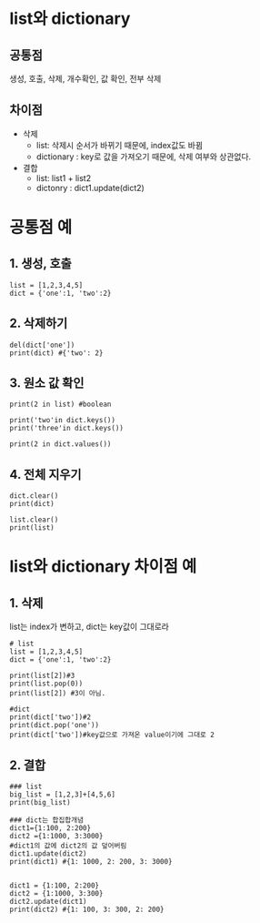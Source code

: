 # list와 dictionary

## 공통점

생성, 호출, 삭제, 개수확인, 값 확인, 전부 삭제

## 차이점

- 삭제
  - list: 삭제시 순서가 바뀌기 때문에, index값도 바뀜
  - dictionary : key로 값을 가져오기 때문에, 삭제 여부와 상관없다.
- 결합
  - list: list1 + list2
  - dictonry : dict1.update(dict2)

# 공통점 예

## 1. 생성, 호출

```
list = [1,2,3,4,5]
dict = {'one':1, 'two':2}
```

## 2. 삭제하기

```
del(dict['one'])
print(dict) #{'two': 2}
```

## 3. 원소 값 확인

```
print(2 in list) #boolean

print('two'in dict.keys())
print('three'in dict.keys())

print(2 in dict.values())
```

## 4. 전체 지우기

```
dict.clear()
print(dict)

list.clear()
print(list)
```

# list와 dictionary 차이점 예

## 1. 삭제

list는 index가 변하고, dict는 key값이 그대로라

```
# list
list = [1,2,3,4,5]
dict = {'one':1, 'two':2}

print(list[2])#3
print(list.pop(0))
print(list[2]) #3이 아님.

#dict
print(dict['two'])#2
print(dict.pop('one'))
print(dict['two'])#key값으로 가져온 value이기에 그대로 2
```

## 2. 결합

```
### list
big_list = [1,2,3]+[4,5,6]
print(big_list)

### dict는 합집합개념
dict1={1:100, 2:200}
dict2 ={1:1000, 3:3000}
#dict1의 값에 dict2의 값 덮어버림
dict1.update(dict2)
print(dict1) #{1: 1000, 2: 200, 3: 3000}


dict1 = {1:100, 2:200}
dict2 = {1:1000, 3:300}
dict2.update(dict1)
print(dict2) #{1: 100, 3: 300, 2: 200}
```
